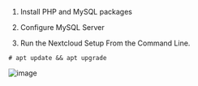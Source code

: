 1. Install PHP and MySQL packages


2. Configure MySQL Server


3. Run the Nextcloud Setup From the Command Line.


```
# apt update && apt upgrade
```


![image](https://user-images.githubusercontent.com/113466237/207984605-fcd99edf-c1f3-4bab-b2db-1252a1e48a95.png)
